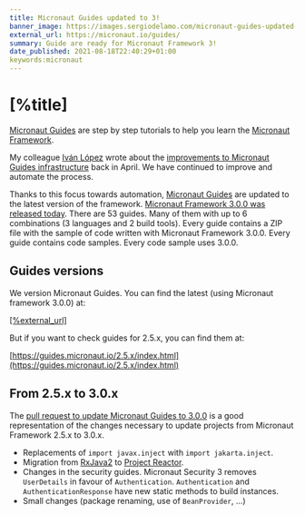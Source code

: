 ```yaml
---
title: Micronaut Guides updated to 3!
banner_image: https://images.sergiodelamo.com/micronaut-guides-updated-to-3.png
external_url: https://micronaut.io/guides/
summary: Guide are ready for Micronaut Framework 3!
date_published: 2021-08-18T22:40:29+01:00
keywords:micronaut
---
```


# [%title]

[Micronaut Guides]([%external_url]) are step by step tutorials to help you learn the [Micronaut Framework](https://micronaut.io). 

My colleague [Iván López](https://twitter.com/ilopmar) wrote about the [improvements to Micronaut Guides infrastructure](https://micronaut.io/2021/04/12/improving-the-micronaut-guides-infrastructure/) back in April. We have continued to improve and automate the process. 

Thanks to this focus towards automation, [Micronaut Guides](https://guides.micronaut.io) are updated to the latest version of the framework. [Micronaut Framework 3.0.0 was released today](https://micronaut.io/2021/08/18/micronaut-framework-3-released/). There are 53 guides. Many of them with up to 6 combinations (3 languages and 2 build tools). Every guide contains a ZIP file with the sample of code written with Micronaut Framework 3.0.0. Every guide contains code samples. Every code sample uses 3.0.0.

## Guides versions

We version Micronaut Guides. You can find the latest (using Micronaut framework 3.0.0) at: 

[[%external_url]]([%external_url])

But if you want to check guides for 2.5.x, you can find them at: 

[https://guides.micronaut.io/2.5.x/index.html](https://guides.micronaut.io/2.5.x/index.html)

## From 2.5.x to 3.0.x

The [pull request to update Micronaut Guides to 3.0.0](https://github.com/micronaut-projects/micronaut-guides/pull/388) is a good representation of the changes necessary to update projects from Micronaut Framework 2.5.x to 3.0.x.

- Replacements of `import javax.inject` with `import jakarta.inject`. 
- Migration from [RxJava2](https://github.com/ReactiveX/RxJava/tree/2.x) to [Project Reactor](https://projectreactor.io). 
- Changes in the security guides. Micronaut Security 3 removes `UserDetails` in favour of `Authentication`. `Authentication` and `AuthenticationResponse` have new static methods to build instances. 
- Small changes (package renaming, use of `BeanProvider`, ...)


